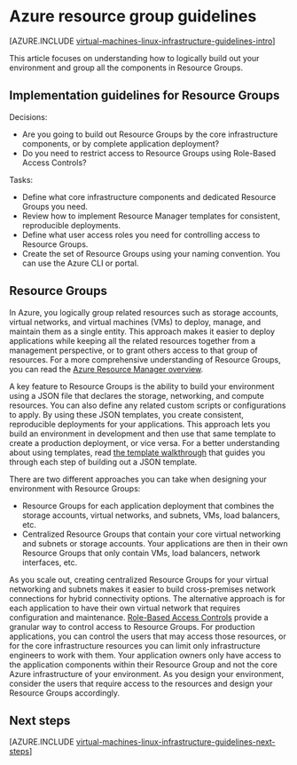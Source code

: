 <properties
	pageTitle="Resource Groups Guidelines | Microsoft Azure"
	description="Learn about the key design and implementation guidelines for deploying Resource Groups in Azure infrastructure services."
	documentationCenter=""
	services="virtual-machines-linux"
	authors="iainfoulds"
	manager="timlt"
	editor=""
	tags="azure-resource-manager"/>

<tags
	ms.service="virtual-machines-linux"
	ms.workload="infrastructure-services"
	ms.tgt_pltfrm="vm-linux"
	ms.devlang="na"
	ms.topic="article"
	ms.date="09/08/2016"
	ms.author="iainfou"/>

# Azure resource group guidelines

[AZURE.INCLUDE [virtual-machines-linux-infrastructure-guidelines-intro](../../includes/virtual-machines-linux-infrastructure-guidelines-intro.md)] 

This article focuses on understanding how to logically build out your environment and group all the components in Resource Groups.


## Implementation guidelines for Resource Groups

Decisions:

- Are you going to build out Resource Groups by the core infrastructure components, or by complete application deployment?
- Do you need to restrict access to Resource Groups using Role-Based Access Controls?

Tasks:

- Define what core infrastructure components and dedicated Resource Groups you need.
- Review how to implement Resource Manager templates for consistent, reproducible deployments.
- Define what user access roles you need for controlling access to Resource Groups.
- Create the set of Resource Groups using your naming convention. You can use the Azure CLI or portal.


## Resource Groups

In Azure, you logically group related resources such as storage accounts, virtual networks, and virtual machines (VMs) to deploy, manage, and maintain them as a single entity. This approach makes it easier to deploy applications while keeping all the related resources together from a management perspective, or to grant others access to that group of resources. For a more comprehensive understanding of Resource Groups, you can read the [Azure Resource Manager overview](../resource-group-overview.md).

A key feature to Resource Groups is the ability to build your environment using a JSON file that declares the storage, networking, and compute resources. You can also define any related custom scripts or configurations to apply. By using these JSON templates, you create consistent, reproducible deployments for your applications. This approach lets you build an environment in development and then use that same template to create a production deployment, or vice versa. For a better understanding about using templates, read [the template walkthrough](../resource-manager-template-walkthrough.md) that guides you through each step of building out a JSON template.

There are two different approaches you can take when designing your environment with Resource Groups:

- Resource Groups for each application deployment that combines the storage accounts, virtual networks, and subnets, VMs, load balancers, etc.
- Centralized Resource Groups that contain your core virtual networking and subnets or storage accounts. Your applications are then in their own Resource Groups that only contain VMs, load balancers, network interfaces, etc.

As you scale out, creating centralized Resource Groups for your virtual networking and subnets makes it easier to build cross-premises network connections for hybrid connectivity options. The alternative approach is for each application to have their own virtual network that requires configuration and maintenance. [Role-Based Access Controls](../active-directory/role-based-access-control-what-is.md) provide a granular way to control access to Resource Groups. For production applications, you can control the users that may access those resources, or for the core infrastructure resources you can limit only infrastructure engineers to work with them. Your application owners only have access to the application components within their Resource Group and not the core Azure infrastructure of your environment. As you design your environment, consider the users that require access to the resources and design your Resource Groups accordingly. 


## Next steps

[AZURE.INCLUDE [virtual-machines-linux-infrastructure-guidelines-next-steps](../../includes/virtual-machines-linux-infrastructure-guidelines-next-steps.md)] 